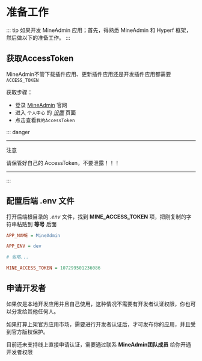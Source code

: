 # 准备工作

::: tip
如果开发 MineAdmin 应用；首先，得熟悉 MineAdmin 和 Hyperf 框架，然后做以下的准备工作。
:::

## 获取AccessToken

MineAdmin不管下载插件应用、更新插件应用还是开发插件应用都需要 `ACCESS_TOKEN`

获取步骤：

- 登录 [MineAdmin](https://www.mineadmin.com/login) 官网
- 进入 `个人中心`  的 [_设置_](https://www.mineadmin.com/member/setting) 页面
- 点击查看`我的AccessToken`

::: danger

---
 
注意

请保管好自己的 AccessToken，不要泄露！！！

---

:::

## 配置后端 .env 文件

打开后端根目录的 _.env_ 文件，找到 **MINE_ACCESS_TOKEN** 项，把刚复制的字符串粘贴到 **等号** 后面

```ini [.env]
APP_NAME = MineAdmin

APP_ENV = dev

# 省略...

MINE_ACCESS_TOKEN = 107299501236086
```

## 申请开发者

如果仅是本地开发应用并且自己使用，这种情况不需要有开发者认证权限，你也可以分发给其他任何人。

如果打算上架官方应用市场，需要进行开发者认证后，才可发布你的应用，并且受到官方版权保护。

目前还未支持线上直接申请认证，需要通过联系 **MineAdmin团队成员** 给你开通开发者权限